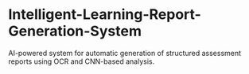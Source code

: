 # Intelligent-Learning-Report-Generation-System
AI-powered system for automatic generation of structured assessment reports using OCR and CNN-based analysis.
